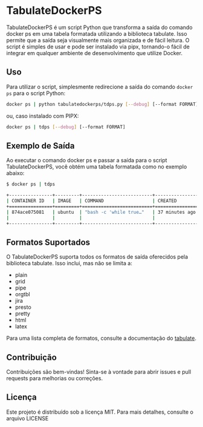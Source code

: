 # TabulateDockerPS

TabulateDockerPS é um script Python que transforma a saída do comando docker ps em uma tabela formatada utilizando a biblioteca tabulate. Isso permite que a saída seja visualmente mais organizada e de fácil leitura. O script é simples de usar e pode ser instalado via pipx, tornando-o fácil de integrar em qualquer ambiente de desenvolvimento que utilize Docker.

## Uso

Para utilizar o script, simplesmente redirecione a saída do comando `docker ps` para o script Python:

```bash
docker ps | python tabulatedockerps/tdps.py [--debug] [--format FORMAT]
```

ou, caso instalado com PIPX:

```bash
docker ps | tdps [--debug] [--format FORMAT]
```

## Exemplo de Saída

Ao executar o comando docker ps e passar a saída para o script TabulateDockerPS, você obtém uma tabela formatada como no exemplo abaixo:

```bash
$ docker ps | tdps

+----------------+---------+--------------------------+----------------+---------------+------------------------+
| CONTAINER ID   | IMAGE   | COMMAND                  | CREATED        | STATUS        | PORTS                  |
+================+=========+==========================+================+===============+========================+
| 874ace075081   | ubuntu  | "bash -c 'while true…"   | 37 minutes ago | Up 37 minutes | 0.0.0.0:8080->8080/tcp |
|                |         |                          |                |               | 0.0.0.0:80->80/tcp     |
+----------------+---------+--------------------------+----------------+---------------+------------------------+
```

## Formatos Suportados

O TabulateDockerPS suporta todos os formatos de saída oferecidos pela biblioteca tabulate. Isso inclui, mas não se limita a:

- plain
- grid
- pipe
- orgtbl
- jira
- presto
- pretty
- html
- latex

Para uma lista completa de formatos, consulte a documentação do [tabulate](https://pypi.org/project/tabulate/).

## Contribuição

Contribuições são bem-vindas! Sinta-se à vontade para abrir issues e pull requests para melhorias ou correções.

## Licença

Este projeto é distribuído sob a licença MIT. Para mais detalhes, consulte o arquivo LICENSE
